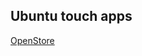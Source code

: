 
## Ubuntu touch apps
<a href="https://open-store.io/?sort=relevance&search=author%3AEmanuele%20Sorce">OpenStore</a>
